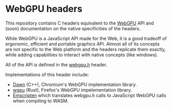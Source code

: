 # WebGPU headers

This repository contains C headers equivalent to the [WebGPU](https://gpuweb.github.io/gpuweb/) API and (soon) documentation on the native specificities of the headers.

While WebGPU is a JavaScript API made for the Web, it is a good tradeoff of ergonomic, efficient and portable graphics API.
Almost all of its concepts are not specific to the Web platform and the headers replicate them exactly, while adding capabilities to interact with native concepts (like windows).

All of the API is defined in the [webgpu.h](./webgpu.h) header.

Implementations of this header include:

 - [Dawn](https://dawn.googlesource.com/dawn) (C++), Chromium's WebGPU implementation library.
 - [wgpu](https://github.com/gfx-rs/wgpu-native) (Rust), Firefox's WebGPU impelementation library.
 - [Emscripten](https://github.com/emscripten-core/emscripten/blob/main/src/library_webgpu.js) which translates webgpu.h calls to JavaScript WebGPU calls when compiling to WASM.
